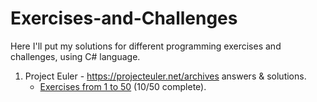 # Exercises-and-Challenges
Here I'll put my solutions for different programming exercises and challenges, using C# language.


1. Project Euler - https://projecteuler.net/archives answers & solutions.
   +  [Exercises from 1 to 50](https://github.com/EternaF0rren/Exercises-and-Challenges/blob/master/Exercises%20and%20Challenges/Exe_1_50.cs) (10/50 complete).

